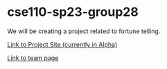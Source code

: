 # cse110-sp23-group28

We will be creating a project related to fortune telling.

[Link to Project Site (currently in Alpha)](https://cse110-sp23-group28.github.io/cse110-sp23-group28/source/)

[Link to team page](https://github.com/cse110-sp23-group28/cse110-sp23-group28/blob/main/admin/team.md)
